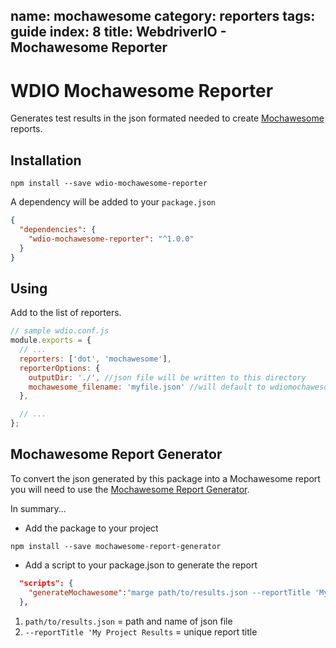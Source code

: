 name: mochawesome
category: reporters
tags: guide
index: 8
title: WebdriverIO - Mochawesome Reporter
---

WDIO Mochawesome Reporter
=========================

Generates test results in the json formated needed to create [Mochawesome](https://github.com/adamgruber/mochawesome) reports.


## Installation

```shell
npm install --save wdio-mochawesome-reporter
```

A dependency will be added to your `package.json`

```json
{
  "dependencies": {
    "wdio-mochawesome-reporter": "^1.0.0"
  }
}
```

## Using

 Add to the list of reporters.

```js
// sample wdio.conf.js
module.exports = {
  // ...
  reporters: ['dot', 'mochawesome'],
  reporterOptions: {
    outputDir: './', //json file will be written to this directory
    mochawesome_filename: 'myfile.json' //will default to wdiomochawesome.json if no name is provided
  },

  // ...
};
```



## Mochawesome Report Generator
To convert the json generated by this package into a Mochawesome report you will need to use the [Mochawesome Report Generator](https://github.com/adamgruber/mochawesome-report-generator).

In summary...

* Add the package to your project
```shell
npm install --save mochawesome-report-generator
```

* Add a script to your package.json to generate the report
```json
  "scripts": {
    "generateMochawesome":"marge path/to/results.json --reportTitle 'My Project Results'"
  },
```
1) `path/to/results.json` = path and name of json file
2) `--reportTitle 'My Project Results` = unique report title

